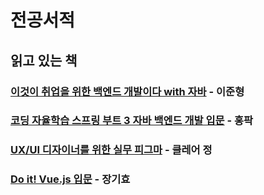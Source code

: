 # 전공서적
## 읽고 있는 책
### [이것이 취업을 위한 백엔드 개발이다 with 자바](https://www.yes24.com/Product/Goods/124434554) - 이준형
### [코딩 자율학습 스프링 부트 3 자바 백엔드 개발 입문](https://www.yes24.com/Product/Goods/119952151) - 홍팍
### [UX/UI 디자이너를 위한 실무 피그마](https://www.yes24.com/Product/Goods/104734674) - 클레어 정
### [Do it! Vue.js 입문](https://www.yes24.com/Product/Goods/58206961) - 장기효
